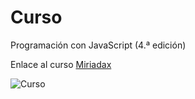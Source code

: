 # Curso 
Programación con JavaScript (4.ª edición)

Enlace al curso [Miriadax](https://miriadax.net/web/programacion-con-javascript-4-edicion)


![Curso](https://miriadax.net/documents/18948874/0/BANNER+MOOCConecta.jpg/afcdc30c-f026-4126-a78d-aedb9d8aced9?t=1548923939000 "Cartel")
